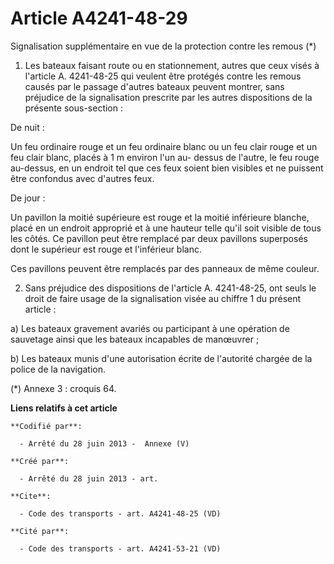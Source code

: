 # Article A4241-48-29

Signalisation supplémentaire en vue de la protection contre les remous (*) 

1. Les bateaux faisant route ou en stationnement, autres que ceux visés à l'article A. 4241-48-25 qui veulent être protégés
contre les remous causés par le passage d'autres bateaux peuvent montrer, sans préjudice de la signalisation prescrite par
les autres dispositions de la présente sous-section : 

De nuit : 

Un feu ordinaire rouge et un feu ordinaire blanc ou un feu clair rouge et un feu clair blanc, placés à 1 m environ l'un au-
dessus de l'autre, le feu rouge au-dessus, en un endroit tel que ces feux soient bien visibles et ne puissent être confondus
avec d'autres feux. 

De jour : 

Un pavillon la moitié supérieure est rouge et la moitié inférieure blanche, placé en un endroit approprié et à une hauteur
telle qu'il soit visible de tous les côtés. Ce pavillon peut être remplacé par deux pavillons superposés dont le supérieur
est rouge et l'inférieur blanc. 

Ces pavillons peuvent être remplacés par des panneaux de même couleur. 

2. Sans préjudice des dispositions de l'article A. 4241-48-25, ont seuls le droit de faire usage de la signalisation visée au
chiffre 1 du présent article : 

a) Les bateaux gravement avariés ou participant à une opération de sauvetage ainsi que les bateaux incapables de manœuvrer ; 

b) Les bateaux munis d'une autorisation écrite de l'autorité chargée de la police de la navigation. 

(*) Annexe 3 : croquis 64.

**Liens relatifs à cet article**

	**Codifié par**:

	  - Arrêté du 28 juin 2013 -  Annexe (V)

	**Créé par**:

	  - Arrêté du 28 juin 2013 - art.

	**Cite**:

	  - Code des transports - art. A4241-48-25 (VD)

	**Cité par**:

	  - Code des transports - art. A4241-53-21 (VD)
